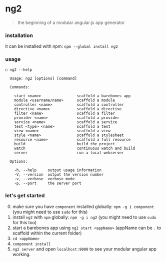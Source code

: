 # ng2
> the beginning of a modular angular.js app generator

### installation

it can be installed with npm: `npm --global install ng2`

### usage

```
○ ng2 --help

  Usage: ng2 [options] [command]

  Commands:

    start <name>                scaffold a barebones app
    module <username/name>      scaffold a module
    controller <name>           scaffold a controller
    directive <name>            scaffold a directive
    filter <name>               scaffold a filter
    provider <name>             scaffold a provider
    service <name>              scaffold a service
    test <type> <name>          scaffold a test
    view <name>                 scaffold a view
    style <name>                scaffold a stylesheet
    resource <name>             scaffold a full resource
    build                       build the project
    watch                       continuous watch and build
    server                      run a local webserver

  Options:

    -h, --help     output usage information
    -V, --version  output the version number
    -v, --verbose  verbose mode
    -p, --port     the server port

```

### let's get started

0. make sure you have `component` installed globally: `npm -g i component` (you might need to use `sudo` for this)
1. install `ng2` with `npm` globally: `npm -g i ng2` (you might need to use `sudo` for this too)
2. start a barebones app using `ng2 start <appName>` (appName can be `.` to scaffold within the current folder)
3. `cd <appName>`
4. `component install`
5. `ng2 server` and open `localhost:9000` to see your modular angular app working.
